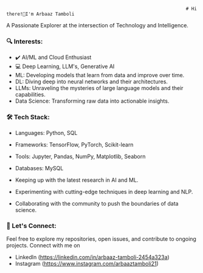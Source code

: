                                                                       # Hi there!👋I'm Arbaaz Tamboli
A Passionate Explorer at the intersection of Technology and Intelligence.

### 🔍 Interests:
- ✔️ AI/ML and Cloud Enthusiast
- 💻 Deep Learning, LLM's, Generative AI 
- ML: Developing models that learn from data and improve over time.
- DL: Diving deep into neural networks and their architectures.
- LLMs: Unraveling the mysteries of large language models and their capabilities.
- Data Science: Transforming raw data into actionable insights.


### 🛠️ Tech Stack:
- Languages: Python, SQL
- Frameworks: TensorFlow, PyTorch, Scikit-learn
- Tools: Jupyter, Pandas, NumPy, Matplotlib, Seaborn
- Databases: MySQL
  

- Keeping up with the latest research in AI and ML.
- Experimenting with cutting-edge techniques in deep learning and NLP.
- Collaborating with the community to push the boundaries of data science.


### 💬 Let's Connect:
Feel free to explore my repositories, open issues, and contribute to ongoing projects.
Connect with me on
- LinkedIn (https://linkedin.com/in/arbaaz-tamboli-2454a323a)
- Instagram (https://www.instagram.com/arbaaztamboli21)
